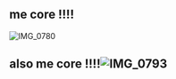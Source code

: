 ## me core !!!!
![IMG_0780](https://github.com/user-attachments/assets/fc809052-c3b8-4c22-9a91-bdb0edd12998)

## also me core !!!!![IMG_0793](https://github.com/user-attachments/assets/3a249727-decf-4542-9ea2-d89e99c77bad)
